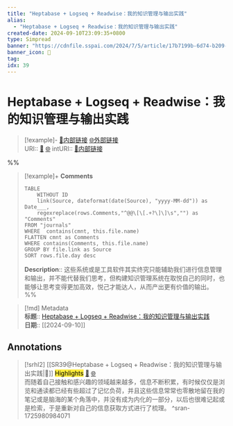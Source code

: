 ```yaml
---
title: "Heptabase + Logseq + Readwise：我的知识管理与输出实践"
alias: 
  - "Heptabase + Logseq + Readwise：我的知识管理与输出实践"
created-date: 2024-09-10T23:09:35+0800
type: Simpread
banner: "https://cdnfile.sspai.com/2024/7/5/article/17b7199b-6d74-b209-65cc-32a898302ef3.jpeg "
banner_icon: 🔖
tag: 
idx: 39
---
```


# Heptabase + Logseq + Readwise：我的知识管理与输出实践

> [!example]- [🧷内部链接](<http://localhost:7026/unread/39>) [🌐外部链接](<>)    
> URI:: [🧷](<http://localhost:7026/unread/39>) [🌐](<>) 
> intURI:: [🧷内部链接](<http://localhost:7026/reading/39>)

%%
> [!example]+ **Comments**  
> ```dataview
> TABLE 
>     WITHOUT ID
>     link(Source, dateformat(date(Source), "yyyy-MM-dd")) as Date___, 
>     regexreplace(rows.Comments,"^@@\[\[.+?\]\]\s","") as "Comments"
> FROM "journals"
> WHERE  contains(cmnt, this.file.name)
> FLATTEN cmnt as Comments
> WHERE contains(Comments, this.file.name)
> GROUP BY file.link as Source
> SORT rows.file.day desc
> ```
>  **Description**:: 这些系统或是工具软件其实终究只能辅助我们进行信息管理和输出，并不能代替我们思考，但构建知识管理系统在取悦自己的同时，也能够让思考变得更加高效，悦己才能达人，从而产出更有价值的输出。
%%

> [!md] Metadata  
> **标题**:: [Heptabase + Logseq + Readwise：我的知识管理与输出实践](https://sspai.com/post/90223)  
> **日期**:: [[2024-09-10]]  

## Annotations


> [!srhl2] [[SR39@Heptabase + Logseq + Readwise：我的知识管理与输出实践|📄]] <mark style="background-color: #ffeb3b">Highlights</mark> [🧷](<http://localhost:7026/unread/39#id=1725980984071>) [🌐](<#id=1725980984071>)   
> 而随着自己接触和感兴趣的领域越来越多，信息不断积累，有时候仅仅是浏览和通读都已经有些超过了记忆负荷，并且这些信息常常也零散地留在我的笔记或是脑海的某个角落中，并没有成为内化的一部分，以后也很难记起或是检索，于是重新对自己的信息获取方式进行了梳理。
> ^sran-1725980984071


